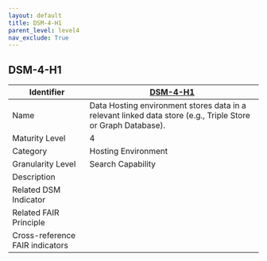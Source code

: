 ```yaml
---
layout: default
title: DSM-4-H1
parent_level: level4
nav_exclude: True
---
```


## DSM-4-H1

| Identifier | [DSM-4-H1](https://github.com/FAIRplus/Data-Maturity/blob/master/docs/_indicators/DSM-4-H1.md) |
| --------- | -----------|
| Name | Data Hosting environment stores data in a relevant linked data store (e.g., Triple Store or Graph Database). |
| Maturity Level | 4 |
| Category | Hosting Environment |
| Granularity Level | Search Capability |
| Description | |
| Related DSM Indicator | |
| Related FAIR Principle | |
| Cross-reference FAIR indicators | |
